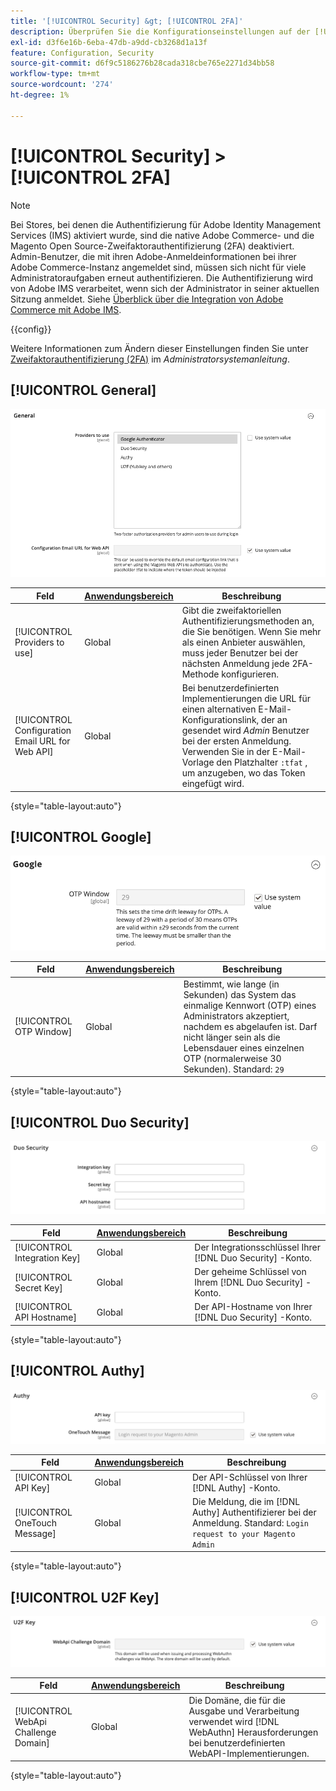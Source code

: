 ```yaml
---
title: '[!UICONTROL Security] &gt; [!UICONTROL 2FA]'
description: Überprüfen Sie die Konfigurationseinstellungen auf der [!UICONTROL Security] &gt; [!UICONTROL 2FA] Seite des Commerce-Administrators.
exl-id: d3f6e16b-6eba-47db-a9dd-cb3268d1a13f
feature: Configuration, Security
source-git-commit: d6f9c5186276b28cada318cbe765e2271d34bb58
workflow-type: tm+mt
source-wordcount: '274'
ht-degree: 1%

---
```


# [!UICONTROL Security] > [!UICONTROL 2FA]

>[!NOTE]
>
>Bei Stores, bei denen die Authentifizierung für Adobe Identity Management Services (IMS) aktiviert wurde, sind die native Adobe Commerce- und die Magento Open Source-Zweifaktorauthentifizierung (2FA) deaktiviert. Admin-Benutzer, die mit ihren Adobe-Anmeldeinformationen bei ihrer Adobe Commerce-Instanz angemeldet sind, müssen sich nicht für viele Administratoraufgaben erneut authentifizieren. Die Authentifizierung wird von Adobe IMS verarbeitet, wenn sich der Administrator in seiner aktuellen Sitzung anmeldet. Siehe [Überblick über die Integration von Adobe Commerce mit Adobe IMS](https://experienceleague.adobe.com/docs/commerce-admin/start/admin/ims/adobe-ims-integration-overview.html).

{{config}}

Weitere Informationen zum Ändern dieser Einstellungen finden Sie unter [Zweifaktorauthentifizierung (2FA)](../../systems/security-two-factor-authentication.md) im _Administratorsystemanleitung_.

## [!UICONTROL General]

![Allgemein](./assets/2fa-general.png)<!-- zoom -->

| Feld | [Anwendungsbereich](../../getting-started/websites-stores-views.md#scope-settings) | Beschreibung |
|--- |--- |--- |
| [!UICONTROL Providers to use] | Global | Gibt die zweifaktoriellen Authentifizierungsmethoden an, die Sie benötigen. Wenn Sie mehr als einen Anbieter auswählen, muss jeder Benutzer bei der nächsten Anmeldung jede 2FA-Methode konfigurieren. |
| [!UICONTROL Configuration Email URL for Web API] | Global | Bei benutzerdefinierten Implementierungen die URL für einen alternativen E-Mail-Konfigurationslink, der an gesendet wird _Admin_ Benutzer bei der ersten Anmeldung. Verwenden Sie in der E-Mail-Vorlage den Platzhalter `:tfat` , um anzugeben, wo das Token eingefügt wird. |

{style="table-layout:auto"}

## [!UICONTROL Google]

![Google](./assets/2fa-google.png)<!-- zoom -->

| Feld | [Anwendungsbereich](../../getting-started/websites-stores-views.md#scope-settings) | Beschreibung |
|--- |--- |--- |
| [!UICONTROL OTP Window] | Global | Bestimmt, wie lange (in Sekunden) das System das einmalige Kennwort (OTP) eines Administrators akzeptiert, nachdem es abgelaufen ist. Darf nicht länger sein als die Lebensdauer eines einzelnen OTP (normalerweise 30 Sekunden). Standard: `29` |

{style="table-layout:auto"}

## [!UICONTROL Duo Security]

![Duo Sicherheit](./assets/2fa-duo-security.png)<!-- zoom -->

| Feld | [Anwendungsbereich](../../getting-started/websites-stores-views.md#scope-settings) | Beschreibung |
|--- |--- |--- |
| [!UICONTROL Integration Key] | Global | Der Integrationsschlüssel Ihrer [!DNL Duo Security] -Konto. |
| [!UICONTROL Secret Key] | Global | Der geheime Schlüssel von Ihrem [!DNL Duo Security] -Konto. |
| [!UICONTROL API Hostname] | Global | Der API-Hostname von Ihrer [!DNL Duo Security] -Konto. |

{style="table-layout:auto"}

## [!UICONTROL Authy]

![Autor](./assets/2fa-authy.png)<!-- zoom -->

| Feld | [Anwendungsbereich](../../getting-started/websites-stores-views.md#scope-settings) | Beschreibung |
|--- |--- |--- |
| [!UICONTROL API Key] | Global | Der API-Schlüssel von Ihrer [!DNL Authy] -Konto. |
| [!UICONTROL OneTouch Message] | Global | Die Meldung, die im [!DNL Authy] Authentifizierer bei der Anmeldung. Standard: `Login request to your Magento Admin` |

{style="table-layout:auto"}

## [!UICONTROL U2F Key]

![U2F-Schlüssel](./assets/2fa-u2f-key.png)<!-- zoom -->

| Feld | [Anwendungsbereich](../../getting-started/websites-stores-views.md#scope-settings) | Beschreibung |
|--- |--- |--- |
| [!UICONTROL WebApi Challenge Domain] | Global | Die Domäne, die für die Ausgabe und Verarbeitung verwendet wird [!DNL WebAuthn] Herausforderungen bei benutzerdefinierten WebAPI-Implementierungen. |

{style="table-layout:auto"}
